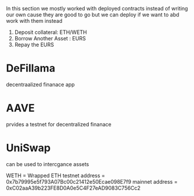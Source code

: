 In this section we mostly worked with deployed contracts instead of writing our own cause they are good to go but we can deploy if we want to abd work with them instead

1. Deposit collateral: ETH/WETH
2. Borrow Another Asset : EURS
3. Repay the EURS

# DeFillama

decentraalized finanace app

# AAVE

prvides a testnet for decentralized finanace

# UniSwap

can be used to intercgance assets

WETH = Wrapped ETH
testnet address = 0x7b79995e5f793A07Bc00c21412e50Ecae098E7f9
mainnet address = 0xC02aaA39b223FE8D0A0e5C4F27eAD9083C756Cc2
